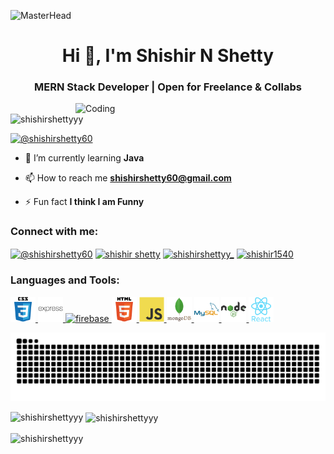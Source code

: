 ![MasterHead](https://1.bp.blogspot.com/-7A4WynwLsMw/XbBpCXG8fHI/AAAAAAAAMt4/uOa1bpLskYgrwGbllhSu2SDj_Mig8SXJQCLcBGAsYHQ/s1600/2000_600px.gif)
<h1 align="center">Hi 👋, I'm Shishir N Shetty</h1>
<h3 align="center">MERN Stack Developer | Open for Freelance & Collabs</h3>
<img align="right" alt="Coding" width="400" src="https://cdn.dribbble.com/users/1162077/screenshots/3848914/programmer.gif">

<p align="left"> <img src="https://komarev.com/ghpvc/?username=shishirshettyyy&label=Profile%20views&color=0e75b6&style=flat" alt="shishirshettyyy" /> </p>

<p align="left"> <a href="https://twitter.com/@shishirshetty60" target="blank"><img src="https://img.shields.io/twitter/follow/@shishirshetty60?logo=twitter&style=for-the-badge" alt="@shishirshetty60" /></a> </p>

- 🌱 I’m currently learning **Java**

- 📫 How to reach me **shishirshetty60@gmail.com**

- ⚡ Fun fact **I think I am Funny**

<h3 align="left">Connect with me:</h3>
<p align="left">
<a href="https://twitter.com/@shishirshetty60" target="blank"><img align="center" src="https://raw.githubusercontent.com/rahuldkjain/github-profile-readme-generator/master/src/images/icons/Social/twitter.svg" alt="@shishirshetty60" height="30" width="40" /></a>
<a href="https://linkedin.com/in/shishir shetty" target="blank"><img align="center" src="https://raw.githubusercontent.com/rahuldkjain/github-profile-readme-generator/master/src/images/icons/Social/linked-in-alt.svg" alt="shishir shetty" height="30" width="40" /></a>
<a href="https://instagram.com/shishirshettyy_" target="blank"><img align="center" src="https://raw.githubusercontent.com/rahuldkjain/github-profile-readme-generator/master/src/images/icons/Social/instagram.svg" alt="shishirshettyy_" height="30" width="40" /></a>
<a href="https://discord.gg/shishir1540" target="blank"><img align="center" src="https://raw.githubusercontent.com/rahuldkjain/github-profile-readme-generator/master/src/images/icons/Social/discord.svg" alt="shishir1540" height="30" width="40" /></a>
</p>

<h3 align="left">Languages and Tools:</h3>
<p align="left"> <a href="https://www.w3schools.com/css/" target="_blank" rel="noreferrer"> <img src="https://raw.githubusercontent.com/devicons/devicon/master/icons/css3/css3-original-wordmark.svg" alt="css3" width="40" height="40"/> </a> <a href="https://expressjs.com" target="_blank" rel="noreferrer"> <img src="https://raw.githubusercontent.com/devicons/devicon/master/icons/express/express-original-wordmark.svg" alt="express" width="40" height="40"/> </a> <a href="https://firebase.google.com/" target="_blank" rel="noreferrer"> <img src="https://www.vectorlogo.zone/logos/firebase/firebase-icon.svg" alt="firebase" width="40" height="40"/> </a> <a href="https://www.w3.org/html/" target="_blank" rel="noreferrer"> <img src="https://raw.githubusercontent.com/devicons/devicon/master/icons/html5/html5-original-wordmark.svg" alt="html5" width="40" height="40"/> </a> <a href="https://developer.mozilla.org/en-US/docs/Web/JavaScript" target="_blank" rel="noreferrer"> <img src="https://raw.githubusercontent.com/devicons/devicon/master/icons/javascript/javascript-original.svg" alt="javascript" width="40" height="40"/> </a> <a href="https://www.mongodb.com/" target="_blank" rel="noreferrer"> <img src="https://raw.githubusercontent.com/devicons/devicon/master/icons/mongodb/mongodb-original-wordmark.svg" alt="mongodb" width="40" height="40"/> </a> <a href="https://www.mysql.com/" target="_blank" rel="noreferrer"> <img src="https://raw.githubusercontent.com/devicons/devicon/master/icons/mysql/mysql-original-wordmark.svg" alt="mysql" width="40" height="40"/> </a> <a href="https://nodejs.org" target="_blank" rel="noreferrer"> <img src="https://raw.githubusercontent.com/devicons/devicon/master/icons/nodejs/nodejs-original-wordmark.svg" alt="nodejs" width="40" height="40"/> </a> <a href="https://reactjs.org/" target="_blank" rel="noreferrer"> <img src="https://raw.githubusercontent.com/devicons/devicon/master/icons/react/react-original-wordmark.svg" alt="react" width="40" height="40"/> </a> </p>

<div style="text-align: center;">
    <img src="https://github.com/shishirshettyyy/shishirshettyyy/blob/output/github-snake-dark.svg" alt="Snake GIF">
</div>


<p><img align="left" src="https://github-readme-stats.vercel.app/api/top-langs?username=shishirshettyyy&show_icons=true&locale=en&layout=compact" alt="shishirshettyyy" /></p>

<p>&nbsp;<img align="center" src="https://github-readme-stats.vercel.app/api?username=shishirshettyyy&show_icons=true&locale=en" alt="shishirshettyyy" /></p>

<p><img align="center" src="https://github-readme-streak-stats.herokuapp.com/?user=shishirshettyyy&" alt="shishirshettyyy" /></p>

